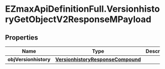 # EZmaxApiDefinitionFull.VersionhistoryGetObjectV2ResponseMPayload

## Properties

Name | Type | Description | Notes
------------ | ------------- | ------------- | -------------
**objVersionhistory** | [**VersionhistoryResponseCompound**](VersionhistoryResponseCompound.md) |  | 


